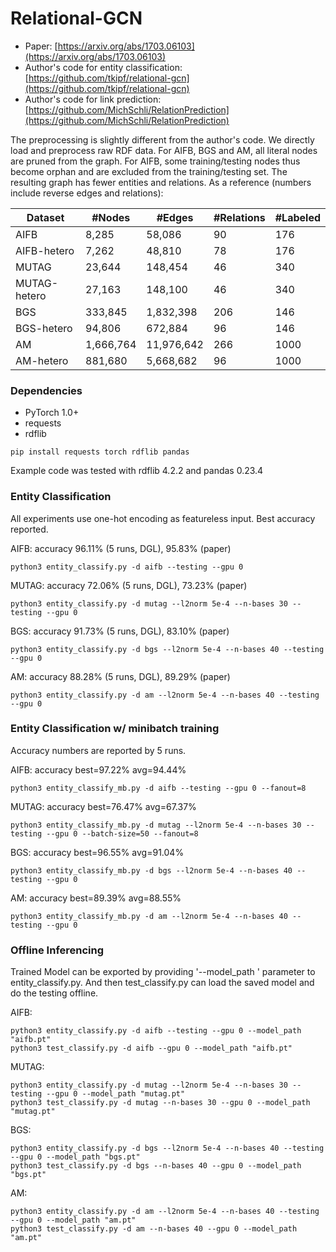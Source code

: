 # Relational-GCN

* Paper: [https://arxiv.org/abs/1703.06103](https://arxiv.org/abs/1703.06103)
* Author's code for entity classification: [https://github.com/tkipf/relational-gcn](https://github.com/tkipf/relational-gcn)
* Author's code for link prediction: [https://github.com/MichSchli/RelationPrediction](https://github.com/MichSchli/RelationPrediction)

The preprocessing is slightly different from the author's code. We directly load and preprocess
raw RDF data. For AIFB, BGS and AM,
all literal nodes are pruned from the graph. For AIFB, some training/testing nodes
thus become orphan and are excluded from the training/testing set. The resulting graph
has fewer entities and relations. As a reference (numbers include reverse edges and relations):

| Dataset | #Nodes | #Edges | #Relations | #Labeled |
| --- | --- | --- | --- | --- |
| AIFB | 8,285 | 58,086 | 90 | 176 |
| AIFB-hetero | 7,262 | 48,810 | 78 | 176 |
| MUTAG | 23,644 | 148,454 | 46 | 340 |
| MUTAG-hetero | 27,163 | 148,100 | 46 | 340 |
| BGS | 333,845 | 1,832,398 | 206 | 146 |
| BGS-hetero | 94,806 | 672,884 | 96 | 146 |
| AM | 1,666,764 | 11,976,642 | 266 | 1000 |
| AM-hetero | 881,680 | 5,668,682 | 96 | 1000 |

### Dependencies
* PyTorch 1.0+
* requests
* rdflib

```
pip install requests torch rdflib pandas
```

Example code was tested with rdflib 4.2.2 and pandas 0.23.4

### Entity Classification

All experiments use one-hot encoding as featureless input. Best accuracy reported.


AIFB: accuracy 96.11% (5 runs, DGL), 95.83% (paper)
```
python3 entity_classify.py -d aifb --testing --gpu 0
```

MUTAG: accuracy 72.06% (5 runs, DGL), 73.23% (paper)
```
python3 entity_classify.py -d mutag --l2norm 5e-4 --n-bases 30 --testing --gpu 0
```

BGS: accuracy 91.73% (5 runs, DGL), 83.10% (paper)
```
python3 entity_classify.py -d bgs --l2norm 5e-4 --n-bases 40 --testing --gpu 0
```

AM: accuracy 88.28% (5 runs, DGL), 89.29% (paper)
```
python3 entity_classify.py -d am --l2norm 5e-4 --n-bases 40 --testing --gpu 0
```

### Entity Classification w/ minibatch training

Accuracy numbers are reported by 5 runs.

AIFB: accuracy best=97.22% avg=94.44%
```
python3 entity_classify_mb.py -d aifb --testing --gpu 0 --fanout=8
```

MUTAG: accuracy best=76.47% avg=67.37%
```
python3 entity_classify_mb.py -d mutag --l2norm 5e-4 --n-bases 30 --testing --gpu 0 --batch-size=50 --fanout=8
```

BGS: accuracy best=96.55% avg=91.04%
```
python3 entity_classify_mb.py -d bgs --l2norm 5e-4 --n-bases 40 --testing --gpu 0
```

AM: accuracy best=89.39% avg=88.55%
```
python3 entity_classify_mb.py -d am --l2norm 5e-4 --n-bases 40 --testing --gpu 0
```

### Offline Inferencing
Trained Model can be exported by providing '--model\_path <PATH>' parameter to entity\_classify.py. And then test\_classify.py can load the saved model and do the testing offline.

AIFB:
```
python3 entity_classify.py -d aifb --testing --gpu 0 --model_path "aifb.pt"
python3 test_classify.py -d aifb --gpu 0 --model_path "aifb.pt"
```

MUTAG:
```
python3 entity_classify.py -d mutag --l2norm 5e-4 --n-bases 30 --testing --gpu 0 --model_path "mutag.pt"
python3 test_classify.py -d mutag --n-bases 30 --gpu 0 --model_path "mutag.pt"
```

BGS:
```
python3 entity_classify.py -d bgs --l2norm 5e-4 --n-bases 40 --testing --gpu 0 --model_path "bgs.pt"
python3 test_classify.py -d bgs --n-bases 40 --gpu 0 --model_path "bgs.pt"
```

AM:
```
python3 entity_classify.py -d am --l2norm 5e-4 --n-bases 40 --testing --gpu 0 --model_path "am.pt"
python3 test_classify.py -d am --n-bases 40 --gpu 0 --model_path "am.pt"
```
